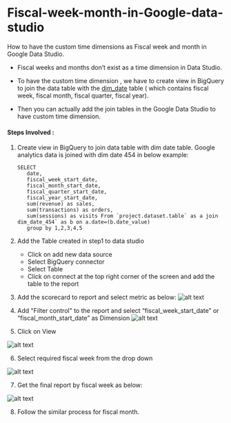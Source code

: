 # Fiscal-week-month-in-Google-data-studio
How to have the custom time dimensions as Fiscal week and month in Google Data Studio.

- Fiscal weeks and months don’t exist as a time dimension in Data Studio.

- To have the custom time dimension , we have to create view in BigQuery to join the data table with the [dim_date](https://drive.google.com/open?id=1X1OqY_XK_q3AFaSwB9y_XDSphMEB2IXa1wQE7jiRfx0) table 
   ( which contains fiscal week, fiscal month, fiscal quarter, fiscal year).
- Then you can actually add the join tables in the Google Data Studio to have custom time dimension.

#### Steps Involved :
1. Create view in BigQuery to join data table with dim date table.
   Google analytics data is joined with dim date 454 in below example:
   ```
   SELECT
      date,
      fiscal_week_start_date,
      fiscal_month_start_date,
      fiscal_quarter_start_date,
      fiscal_year_start_date,
      sum(revenue) as sales,
      sum(transactions) as orders,
      sum(sessions) as visits From `project.dataset.table` as a join dim_date_454` as b on a.date=(b.date_value)
      group by 1,2,3,4,5
     ```
2. Add the Table created in step1 to data studio
   - Click on add new data source
   - Select BigQuery connector
   - Select Table
   - Click on connect at the top right corner of the screen and add the table to the report
   
3. Add the scorecard to report and select metric as below:
![alt text](https://drive.google.com/uc?id=1TKkOXQSLWCQC7QD021exXUxFLXRuWXOI)

4. Add "Filter control" to the report and select “fiscal_week_start_date” or “fiscal_month_start_date”  as Dimension
![alt text](https://drive.google.com/uc?id=1hgRSJhhDn3h5hu-Ml1_WP1U7jvn9Nyh-)

5. Click on View

![alt text](https://drive.google.com/uc?id=1XUPUC11TuSxSokgVBO4Aq-_elXkeMixk)

6. Select required fiscal week from the drop down 

 ![alt text](https://drive.google.com/uc?id=1XheaII16JUVzbfcxl2nE6vmc821RS34a)

7. Get the final report by fiscal week as below:

![alt text](https://drive.google.com/uc?id=1gzPlz2KTE-zKU5Ge8eGYrG4_bp8ryRgA)

8. Follow the similar process for fiscal month.
